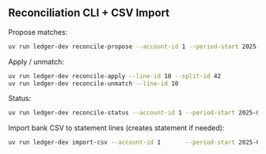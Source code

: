 ## Reconciliation CLI + CSV Import

Propose matches:
```bash
uv run ledger-dev reconcile-propose --account-id 1 --period-start 2025-01-01 --period-end 2025-01-31
```

Apply / unmatch:
```bash
uv run ledger-dev reconcile-apply --line-id 10 --split-id 42
uv run ledger-dev reconcile-unmatch --line-id 10
```

Status:
```bash
uv run ledger-dev reconcile-status --account-id 1 --period-start 2025-01-01 --period-end 2025-01-31
```

Import bank CSV to statement lines (creates statement if needed):
```bash
uv run ledger-dev import-csv --account-id 1       --period-start 2025-01-01 --period-end 2025-01-31       --opening 1000.00 --closing 1050.00       --csv bank.csv
```
